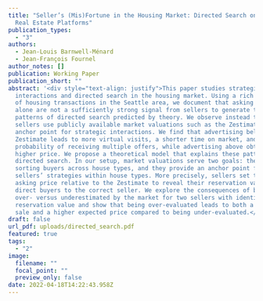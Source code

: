 ```yaml
---
title: "Seller’s (Mis)Fortune in the Housing Market: Directed Search on Online
  Real Estate Platforms"
publication_types:
  - "3"
authors:
  - Jean-Louis Barnwell-Ménard
  - Jean-François Fournel
author_notes: []
publication: Working Paper
publication_short: ""
abstract: '<div style="text-align: justify">This paper studies strategic
  interactions and directed search in the housing market. Using a rich dataset
  of housing transactions in the Seattle area, we document that asking prices
  alone are not a sufficiently strong signal from sellers to generate the
  patterns of directed search predicted by theory. We observe instead that
  sellers use publicly available market valuations such as the Zestimate as an
  anchor point for strategic interactions. We find that advertising below the
  Zestimate leads to more virtual visits, a shorter time on market, and a higher
  probability of receiving multiple offers, while advertising above obtains a
  higher price. We propose a theoretical model that explains these patterns of
  directed search. In our setup, market valuations serve two goals: they help
  sorting buyers across house types, and they provide an anchor point for
  sellers’ strategies within house types. More precisely, sellers set their
  asking price relative to the Zestimate to reveal their reservation value which
  direct buyers to the correct seller. We explore the consequences of being
  over- versus underestimated by the market for two sellers with identical
  reservation value and show that being over-evaluated leads to both a faster
  sale and a higher expected price compared to being under-evaluated.</div>'
draft: false
url_pdf: uploads/directed_search.pdf
featured: true
tags:
  - "2"
image:
  filename: ""
  focal_point: ""
  preview_only: false
date: 2022-04-18T14:22:43.958Z
---
```

